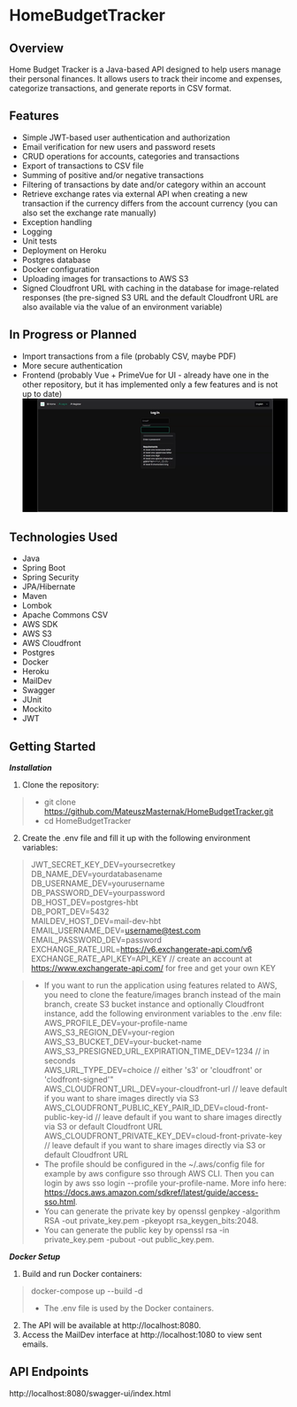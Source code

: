 # HomeBudgetTracker

## Overview
Home Budget Tracker is a Java-based API designed to help users manage their personal finances. It allows users to track their income and expenses, categorize transactions, and generate reports in CSV format.  

## Features
* Simple JWT-based user authentication and authorization  
* Email verification for new users and password resets  
* CRUD operations for accounts, categories and transactions  
* Export of transactions to CSV file  
* Summing of positive and/or negative transactions  
* Filtering of transactions by date and/or category within an account  
* Retrieve exchange rates via external API when creating a new transaction if the currency differs from the account currency (you can also set the exchange rate manually)  
* Exception handling  
* Logging  
* Unit tests  
* Deployment on Heroku  
* Postgres database  
* Docker configuration  
* Uploading images for transactions to AWS S3  
* Signed Cloudfront URL with caching in the database for image-related responses (the pre-signed S3 URL and the default Cloudfront URL are also available via the value of an environment variable)  

## In Progress or Planned
* Import transactions from a file (probably CSV, maybe PDF)
* More secure authentication
* Frontend (probably Vue + PrimeVue for UI - already have one in the other repository, but it has implemented only a few features and is not up to date)  
![hbt_fe_demo.gif](hbt_fe_demo.gif)

## Technologies Used
* Java
* Spring Boot
* Spring Security
* JPA/Hibernate
* Maven
* Lombok
* Apache Commons CSV
* AWS SDK
* AWS S3
* AWS Cloudfront
* Postgres
* Docker
* Heroku
* MailDev
* Swagger
* JUnit
* Mockito
* JWT

## Getting Started
***Installation***
1. Clone the repository:  
> * git clone https://github.com/MateuszMasternak/HomeBudgetTracker.git  
> * cd HomeBudgetTracker
2. Create the .env file and fill it up with the following environment variables:
>JWT_SECRET_KEY_DEV=yoursecretkey  
DB_NAME_DEV=yourdatabasename  
DB_USERNAME_DEV=yourusername  
DB_PASSWORD_DEV=yourpassword  
DB_HOST_DEV=postgres-hbt  
DB_PORT_DEV=5432  
MAILDEV_HOST_DEV=mail-dev-hbt  
EMAIL_USERNAME_DEV=username@test.com    
EMAIL_PASSWORD_DEV=password  
EXCHANGE_RATE_URL=https://v6.exchangerate-api.com/v6  
EXCHANGE_RATE_API_KEY=API_KEY // create an account at https://www.exchangerate-api.com/ for free and get your own KEY

> * If you want to run the application using features related to AWS, you need to clone the feature/images branch instead of the main branch, create S3 bucket instance and optionally Cloudfront instance, add the following environment variables to the .env file:  
> AWS_PROFILE_DEV=your-profile-name  
> AWS_S3_REGION_DEV=your-region  
> AWS_S3_BUCKET_DEV=your-bucket-name  
> AWS_S3_PRESIGNED_URL_EXPIRATION_TIME_DEV=1234 // in seconds  
> AWS_URL_TYPE_DEV=choice // either 's3' or 'cloudfront' or 'clodfront-signed'"  
> AWS_CLOUDFRONT_URL_DEV=your-cloudfront-url // leave default if you want to share images directly via S3  
> AWS_CLOUDFRONT_PUBLIC_KEY_PAIR_ID_DEV=cloud-front-public-key-id // leave default if you want to share images directly via S3 or default Cloudfront URL
> AWS_CLOUDFRONT_PRIVATE_KEY_DEV=cloud-front-private-key // leave default if you want to share images directly via S3 or default Cloudfront URL  
> * The profile should be configured in the ~/.aws/config file for example by aws configure sso through AWS CLI. Then you can login by aws sso login --profile your-profile-name. More info here: https://docs.aws.amazon.com/sdkref/latest/guide/access-sso.html. 
> * You can generate the private key by openssl genpkey -algorithm RSA -out private_key.pem -pkeyopt rsa_keygen_bits:2048.
> * You can generate the public key by openssl rsa -in private_key.pem -pubout -out public_key.pem.

***Docker Setup***
1. Build and run Docker containers:
> docker-compose up --build -d
> * The .env file is used by the Docker containers.
2. The API will be available at http://localhost:8080.  
3. Access the MailDev interface at http://localhost:1080 to view sent emails.

## API Endpoints
http://localhost:8080/swagger-ui/index.html
